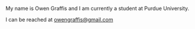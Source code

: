 My name is Owen Graffis and I am currently a student at Purdue University.

I can be reached at owengraffis@gmail.com
